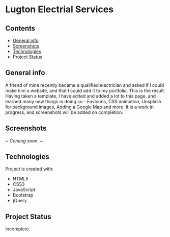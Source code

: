 # Lugton Electrial Services

## Contents
* [General info](#general-info)
* [Screenshots](#screenshots)
* [Technologies](#technologies)
* [Project Status](#project-status)

## General info

A friend of mine recently became a qualified electrician and asked if I could make him a website, and that I could add it to my portfolio. This is the result. Having taken a template, I have edited and added a lot to this page, and learned many new things in doing so - FavIcons, CSS animation, Unsplash for background images, Adding a Google Map and more. It is a work in progress, and screenshots will be added on completion.

## Screenshots

*~ Coming soon. ~*
<!--
![Lugton Electrical Services Intro](https://github.com/MarkyXXIII/Lugton_Electrical/blob/main/screenshots/intro.jpg)
![Lugton Electrical Services About](https://github.com/MarkyXXIII/Lugton_Electrical/blob/main/screenshots/about.jpg)
![Lugton Electrical Services Services](https://github.com/MarkyXXIII/Lugton_Electrical/blob/main/screenshots/services.jpg)
![Lugton Electrical Services Testemonials](https://github.com/MarkyXXIII/Lugton_Electrical/blob/main/screenshots/testemonials.jpg)
![Lugton Electrical Services Contact](https://github.com/MarkyXXIII/Lugton_Electrical/blob/main/screenshots/contact.jpg)
-->

## Technologies
Project is created with:
* HTML5
* CSS3
* JavaScript
* Bootstrap
* jQuery

## Project Status
Incomplete.
